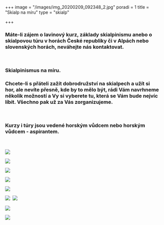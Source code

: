 +++
image = "/images/img_20200209_092348_2.jpg"
poradi = 1
title = "Skialp na míru"
type = "skialp"

+++
### Máte-li zájem o lavinový kurz, základy skialpinismu anebo o skialpovou túru v horách České republiky či v Alpách nebo slovenských horách, neváhejte nás kontaktovat.

 

### Skialpinismus na míru.

### Chcete-li s přáteli zažít dobrodružství na skialpech a užít si hor, ale nevíte přesně, kde by to mělo být, rádi Vám navrhneme několik možností a Vy si vyberete tu, která se Vám bude nejvíc líbit. Všechno pak už za Vás zorganizujeme.

 

### Kurzy i túry jsou vedené horským vůdcem nebo horským vůdcem - aspirantem.

 

![](/images/dscn3896.JPG)

![](/images/dscn3360.JPG)

![](/images/img_20220406_105721_7.jpg)

![](/images/img_20220406_080351_1.jpg)

![](/images/img-20220411-wa0011.jpg)

![](/images/img_20210523_151624_4-2.jpg)
 ![](/images/img_20220212_133918_8.jpg)

![](/images/img_20210101_134049_1-3.jpg)

![](/images/img_20210117_134303_7-2-kopie.jpg)